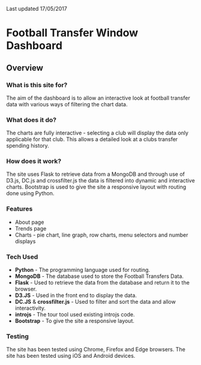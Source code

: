 Last updated 17/05/2017

# Football Transfer Window Dashboard

## Overview

### What is this site for?
The aim of the dashboard is to allow an interactive look at football transfer data with various ways of filtering the chart data.

### What does it do?
The charts are fully interactive - selecting a club will display the data only applicable for that club. This allows a detailed look 
at a clubs transfer spending history. 

### How does it work?
The site uses Flask to retrieve data from a MongoDB and through use of D3.js, DC.js and crossfilter.js the data is filtered into dynamic and interactive charts.
  Bootstrap is used to give the site a responsive layout with routing done using Python.

### Features
- About page
- Trends page
- Charts - pie chart, line graph, row charts, menu selectors and number displays

### Tech Used
- **Python** - The programming language used for routing.
- **MongoDB** - The database used to store the Football Transfers Data.
- **Flask** - Used to retrieve the data from the database and return it to the browser.
- **D3.JS** - Used in the front end to display the data.
- **DC.JS** & **crossfilter.js** - Used to filter and sort the data and allow interactivity.
- **introjs** - The tour tool used existing introjs code.
- **Bootstrap** - To give the site a responsive layout.

### Testing
The site has been tested using Chrome, Firefox and Edge browsers.
The site has been tested using iOS and Android devices. 